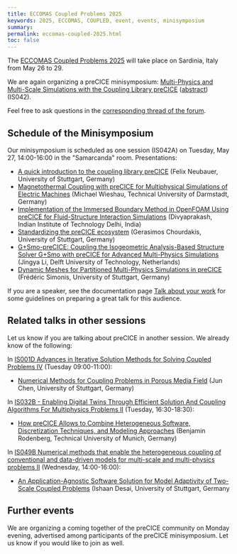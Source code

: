 ```yaml
---
title: ECCOMAS Coupled Problems 2025
keywords: 2025, ECCOMAS, COUPLED, event, events, minisymposium
summary:
permalink: eccomas-coupled-2025.html
toc: false
---
```


The [ECCOMAS Coupled Problems 2025](https://coupled2025.cimne.com/) will take place on Sardinia, Italy from May 26 to 29.

We are again organizing a preCICE minisymposium: [Multi-Physics and Multi-Scale Simulations with the Coupling Library preCICE](https://coupled2025.cimne.com/event/session/e430d14b-0b28-11f0-9835-000c29ddfc0c) ([abstract](https://coupled2025.cimne.com/event/area/3dec3ef1-70ff-11ef-bbc6-000c29ddfc0c)) (IS042).

Feel free to ask questions in the [corresponding thread of the forum](https://precice.discourse.group/t/call-for-contributions-eccomas-coupled-problems-2025/2197).

## Schedule of the Minisymposium

Our minisymposium is scheduled as one session (IS042A) on Tuesday, May 27, 14:00-16:00 in the "Samarcanda" room. Presentations:

- [A quick introduction to the coupling library preCICE](https://coupled2025.cimne.com/event/contribution/39120852-c766-11ef-94cb-000c29ddfc0c) (Felix Neubauer, University of Stuttgart, Germany)
- [Magnetothermal Coupling with preCICE for Multiphysical Simulations of Electric Machines](https://coupled2025.cimne.com/event/contribution/02bae26f-c438-11ef-94cb-000c29ddfc0c) (Michael Wieshau, Technical University of Darmstadt, Germany)
- [Implementation of the Immersed Boundary Method in OpenFOAM Using preCICE for Fluid-Structure Interaction Simulations](https://coupled2025.cimne.com/event/contribution/5e238785-c6d5-11ef-94cb-000c29ddfc0c) (Divyaprakash, Indian Institute of Technology Delhi, India)
- [Standardizing the preCICE ecosystem](https://coupled2025.cimne.com/event/contribution/a47a976b-c144-11ef-94cb-000c29ddfc0c) (Gerasimos Chourdakis, University of Stuttgart, Germany)
- [G+Smo-preCICE: Coupling the Isogeometric Analysis-Based Structure Solver G+Smo with preCICE for Advanced Multi-Physics Simulations](https://coupled2025.cimne.com/event/contribution/73b5a827-c66f-11ef-94cb-000c29ddfc0c) (Jingya Li, Delft University of Technology, Netherlands)
- [Dynamic Meshes for Partitioned Multi-Physics Simulations in preCICE](https://coupled2025.cimne.com/event/contribution/47955355-abf8-11ef-80a4-000c29ddfc0c) (Frédéric Simonis, University of Stuttgart, Germany)

If you are a speaker, see the documentation page [Talk about your work](community-contribute-to-precice.html#talk-about-your-work) for some guidelines on preparing a great talk for this audience.

## Related talks in other sessions

Let us know if you are talking about preCICE in another session. We already know of the following:

In [IS001D Advances in Iterative Solution Methods for Solving Coupled Problems IV](https://coupled2025.cimne.com/event/session/8bd0a45b-0b26-11f0-9835-000c29ddfc0c) (Tuesday 09:00-11:00):

- [Numerical Methods for Coupling Problems in Porous Media Field](https://coupled2025.cimne.com/event/contribution/28fe1dfa-ae4b-11ef-80a4-000c29ddfc0c) (Jun Chen, University of Stuttgart, Germany)

In [IS032B - Enabling Digital Twins Through Efficient Solution And Coupling Algorithms For Multiphysics Problems II](https://coupled2025.cimne.com/event/session/8e2ccbd5-0b28-11f0-9835-000c29ddfc0c) (Tuesday, 16:30-18:30):

- [How preCICE Allows to Combine Heterogeneous Software, Discretization Techniques, and Modeling Approaches](https://coupled2025.cimne.com/event/contribution/02fc09ac-afec-11ef-9e02-000c29ddfc0c) (Benjamin Rodenberg, Technical University of Munich, Germany)

In [IS049B Numerical methods that enable the heterogeneous coupling of conventional and data-driven models for multi-scale and multi-physics problems II](https://coupled2025.cimne.com/event/session/b4f71abc-0b28-11f0-9835-000c29ddfc0c) (Wednesday, 14:00-16:00):

- [An Application-Agnostic Software Solution for Model Adaptivity of Two-Scale Coupled Problems](https://coupled2025.cimne.com/event/contribution/31fd1d78-af6d-11ef-9e02-000c29ddfc0c) (Ishaan Desai, University of Stuttgart, Germany

## Further events

We are organizing a coming together of the preCICE community on Monday evening, advertised among participants of the preCICE minisymposium. Let us know if you would like to join as well.
